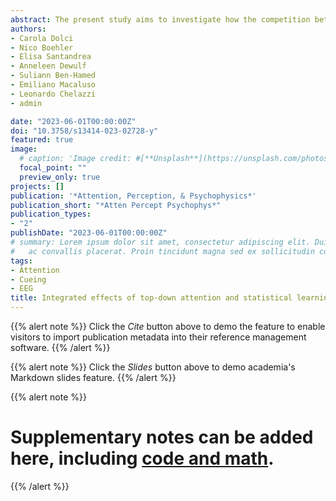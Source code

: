 ```yaml
---
abstract: The present study aims to investigate how the competition between visual elements is solved by top-down and/or statistical learning (SL) attentional control (AC) mechanisms when active together. We hypothesized that the “winner” element that will undergo further processing is selected either by one AC mechanism that prevails over the other, or by the joint activity of both mechanisms. To test these hypotheses, we conducted a visual search experiment that combined an endogenous cueing protocol (valid vs. neutral cue) and an imbalance of target frequency distribution across locations (high- vs. low-frequency location). The unique and combined effects of top-down control and SL mechanisms were measured on behaviour and amplitudes of three evoked-response potential (ERP) components (i.e., N2pc, P1, CNV) related to attentional processing. Our behavioural results showed better performance for validly cued targets and for targets in the high-frequency location. The two factors were found to interact, so that SL effects emerged only in the absence of top-down guidance. Whereas the CNV and P1 only displayed a main effect of cueing, for the N2pc we observed an interaction between cueing and SL, revealing a cueing effect for targets in the low-frequency condition, but not in the high-frequency condition. Thus, our data support the view that top-down control and SL work in a conjoint, integrated manner during target selection. In particular, SL mechanisms are reduced or even absent when a fully reliable top-down guidance of attention is at play.
authors:
- Carola Dolci
- Nico Boehler
- Elisa Santandrea
- Anneleen Dewulf
- Suliann Ben-Hamed
- Emiliano Macaluso
- Leonardo Chelazzi
- admin

date: "2023-06-01T00:00:00Z"
doi: "10.3758/s13414-023-02728-y"
featured: true
image: 
  # caption: 'Image credit: #[**Unsplash**](https://unsplash.com/photos/jdD8gXaTZsc)'
  focal_point: ""
  preview_only: true
projects: []
publication: '*Attention, Perception, & Psychophysics*'
publication_short: "*Atten Percept Psychophys*"
publication_types:
- "2"
publishDate: "2023-06-01T00:00:00Z"
# summary: Lorem ipsum dolor sit amet, consectetur adipiscing elit. Duis posuere tellus
#   ac convallis placerat. Proin tincidunt magna sed ex sollicitudin condimentum.
tags:
- Attention
- Cueing
- EEG
title: Integrated effects of top-down attention and statistical learning during visual search; An EEG study
---
```


{{% alert note %}}
Click the *Cite* button above to demo the feature to enable visitors to import publication metadata into their reference management software.
{{% /alert %}}

{{% alert note %}}
Click the *Slides* button above to demo academia's Markdown slides feature.
{{% /alert %}}

{{% alert note %}}
# Supplementary notes can be added here, including [code and math](https://sourcethemes.com/academic/docs/writing-markdown-latex/).
{{% /alert %}}
